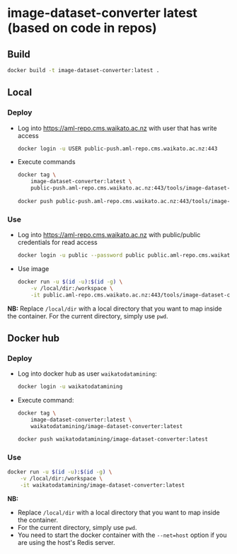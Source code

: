 # image-dataset-converter latest (based on code in repos)

## Build

```bash
docker build -t image-dataset-converter:latest .
```

## Local

### Deploy

* Log into https://aml-repo.cms.waikato.ac.nz with user that has write access

  ```bash
  docker login -u USER public-push.aml-repo.cms.waikato.ac.nz:443
  ```

* Execute commands

  ```bash
  docker tag \
      image-dataset-converter:latest \
      public-push.aml-repo.cms.waikato.ac.nz:443/tools/image-dataset-converter:latest
      
  docker push public-push.aml-repo.cms.waikato.ac.nz:443/tools/image-dataset-converter:latest
  ```

### Use

* Log into https://aml-repo.cms.waikato.ac.nz with public/public credentials for read access

  ```bash
  docker login -u public --password public public.aml-repo.cms.waikato.ac.nz:443
  ```

* Use image

  ```bash
  docker run -u $(id -u):$(id -g) \
      -v /local/dir:/workspace \
      -it public.aml-repo.cms.waikato.ac.nz:443/tools/image-dataset-converter:latest
  ```

**NB:** Replace `/local/dir` with a local directory that you want to map inside the container. 
For the current directory, simply use `pwd`.


## Docker hub

### Deploy

* Log into docker hub as user `waikatodatamining`:

  ```bash
  docker login -u waikatodatamining
  ```

* Execute command:

  ```bash
  docker tag \
      image-dataset-converter:latest \
      waikatodatamining/image-dataset-converter:latest
  
  docker push waikatodatamining/image-dataset-converter:latest
  ```

### Use

```bash
docker run -u $(id -u):$(id -g) \
    -v /local/dir:/workspace \
    -it waikatodatamining/image-dataset-converter:latest
```

**NB:** 

* Replace `/local/dir` with a local directory that you want to map inside the container. 
* For the current directory, simply use `pwd`.
* You need to start the docker container with the `--net=host` option if you are using the host's Redis server.
